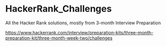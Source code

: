 # HackerRank_Challenges


All the Hacker Rank solutions, mostly from 3-month Interview Preparation

https://www.hackerrank.com/interview/preparation-kits/three-month-preparation-kit/three-month-week-two/challenges
